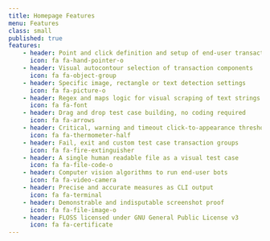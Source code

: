 ```yaml
---
title: Homepage Features
menu: Features
class: small
published: true
features:
    - header: Point and click definition and setup of end-user transactions
      icon: fa fa-hand-pointer-o
    - header: Visual autocontour selection of transaction components
      icon: fa fa-object-group
    - header: Specific image, rectangle or text detection settings
      icon: fa fa-picture-o
    - header: Regex and maps logic for visual scraping of text strings
      icon: fa fa-font
    - header: Drag and drop test case building, no coding required
      icon: fa fa-arrows
    - header: Critical, warning and timeout click-to-appearance thresholds
      icon: fa fa-thermometer-half
    - header: Fail, exit and custom test case transaction groups
      icon: fa fa-fire-extinguisher
    - header: A single human readable file as a visual test case
      icon: fa fa-file-code-o
    - header: Computer vision algorithms to run end-user bots
      icon: fa fa-video-camera
    - header: Precise and accurate measures as CLI output
      icon: fa fa-terminal
    - header: Demonstrable and indisputable screenshot proof
      icon: fa fa-file-image-o
    - header: FLOSS licensed under GNU General Public License v3
      icon: fa fa-certificate
---
```

